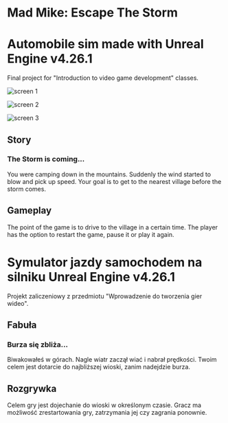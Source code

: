 Mad Mike: Escape The Storm
===========================
# Automobile sim made with Unreal Engine v4.26.1
Final project for "Introduction to video game development" classes. 

![screen 1](https://user-images.githubusercontent.com/49094709/110365385-4265d200-8045-11eb-97e5-a60815e580ed.png)

![screen 2](https://user-images.githubusercontent.com/49094709/115615239-046bf700-a2ef-11eb-9fa8-e1d2da8e343c.png)

![screen 3](https://user-images.githubusercontent.com/49094709/115615032-b5be5d00-a2ee-11eb-87e1-16dae5fe5f58.png)


## Story
### The Storm is coming... 
You were camping down in the mountains. Suddenly the wind started to blow and pick up speed. 
Your goal is to get to the nearest village before the storm comes.

## Gameplay

The point of the game is to drive to the village in a certain time. The player has the option to restart the game, pause it or play it again.

#

# Symulator jazdy samochodem na silniku Unreal Engine v4.26.1
Projekt zaliczeniowy z przedmiotu "Wprowadzenie do tworzenia gier wideo".

## Fabuła
### Burza się zbliża... 
Biwakowałeś w górach. Nagle wiatr zaczął wiać i nabrał prędkości. 
Twoim celem jest dotarcie do najbliższej wioski, zanim nadejdzie burza.

## Rozgrywka

Celem gry jest dojechanie do wioski w określonym czasie. Gracz ma możliwość zrestartowania gry, zatrzymania jej czy zagrania ponownie. 
